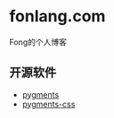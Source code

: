 # fonlang.com
Fong的个人博客

## 开源软件

* [pygments](http://pygments.org/)
* [pygments-css](https://github.com/richleland/pygments-css)
